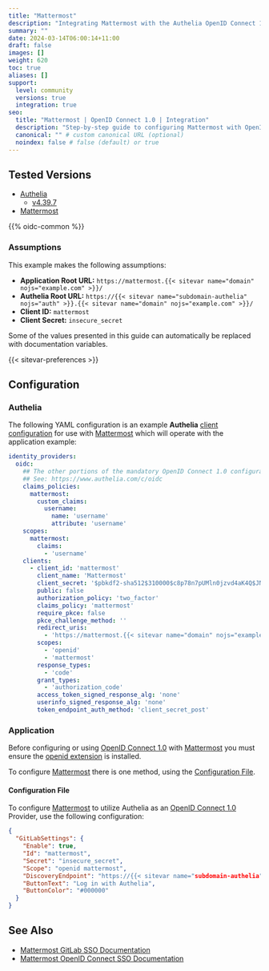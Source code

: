 ```yaml
---
title: "Mattermost"
description: "Integrating Mattermost with the Authelia OpenID Connect 1.0 Provider."
summary: ""
date: 2024-03-14T06:00:14+11:00
draft: false
images: []
weight: 620
toc: true
aliases: []
support:
  level: community
  versions: true
  integration: true
seo:
  title: "Mattermost | OpenID Connect 1.0 | Integration"
  description: "Step-by-step guide to configuring Mattermost with OpenID Connect 1.0 for secure SSO. Enhance your login flow using Authelia’s modern identity management."
  canonical: "" # custom canonical URL (optional)
  noindex: false # false (default) or true
---
```


## Tested Versions

- [Authelia]
  - [v4.39.7](https://github.com/authelia/authelia/releases/tag/v4.39.7)
- [Mattermost]

{{% oidc-common %}}

### Assumptions

This example makes the following assumptions:

- __Application Root URL:__ `https://mattermost.{{< sitevar name="domain" nojs="example.com" >}}/`
- __Authelia Root URL:__ `https://{{< sitevar name="subdomain-authelia" nojs="auth" >}}.{{< sitevar name="domain" nojs="example.com" >}}/`
- __Client ID:__ `mattermost`
- __Client Secret:__ `insecure_secret`

Some of the values presented in this guide can automatically be replaced with documentation variables.

{{< sitevar-preferences >}}

## Configuration

### Authelia

The following YAML configuration is an example __Authelia__ [client configuration] for use with [Mattermost] which
will operate with the application example:

```yaml {title="configuration.yml"}
identity_providers:
  oidc:
    ## The other portions of the mandatory OpenID Connect 1.0 configuration go here.
    ## See: https://www.authelia.com/c/oidc
    claims_policies:
      mattermost:
        custom_claims:
          username:
            name: 'username'
            attribute: 'username'
    scopes:
      mattermost:
        claims:
          - 'username'
    clients:
      - client_id: 'mattermost'
        client_name: 'Mattermost'
        client_secret: '$pbkdf2-sha512$310000$c8p78n7pUMln0jzvd4aK4Q$JNRBzwAo0ek5qKn50cFzzvE9RXV88h1wJn5KGiHrD0YKtZaR/nCb2CJPOsKaPK0hjf.9yHxzQGZziziccp6Yng'  # The digest of 'insecure_secret'.
        public: false
        authorization_policy: 'two_factor'
        claims_policy: 'mattermost'
        require_pkce: false
        pkce_challenge_method: ''
        redirect_uris:
          - 'https://mattermost.{{< sitevar name="domain" nojs="example.com" >}}/signup/gitlab/complete'
        scopes:
          - 'openid'
          - 'mattermost'
        response_types:
          - 'code'
        grant_types:
          - 'authorization_code'
        access_token_signed_response_alg: 'none'
        userinfo_signed_response_alg: 'none'
        token_endpoint_auth_method: 'client_secret_post'
```

### Application

Before configuring or using [OpenID Connect 1.0] with [Mattermost] you must ensure the
[openid extension](https://mattermost.apache.org/doc/gug/openid-auth.html#installing-support-for-openid-connect) is
installed.

To configure [Mattermost]  there is one method, using the [Configuration File](#configuration-file).

#### Configuration File

To configure [Mattermost] to utilize Authelia as an [OpenID Connect 1.0] Provider, use the following configuration:

```json {title="config.json"}
{
  "GitLabSettings": {
    "Enable": true,
    "Id": "mattermost",
    "Secret": "insecure_secret",
    "Scope": "openid mattermost",
    "DiscoveryEndpoint": "https://{{< sitevar name="subdomain-authelia" nojs="auth" >}}.{{< sitevar name="domain" nojs="example.com" >}}/.well-known/openid-configuration",
    "ButtonText": "Log in with Authelia",
    "ButtonColor": "#000000"
  }
}
```

## See Also

- [Mattermost GitLab SSO Documentation](https://docs.mattermost.com/administration-guide/onboard/sso-gitlab.html)
- [Mattermost OpenID Connect SSO Documentation](https://docs.mattermost.com/administration-guide/onboard/sso-openidconnect.html)

[Authelia]: https://www.authelia.com
[Mattermost]: https://mattermost.com/
[OpenID Connect 1.0]: ../../introduction.md
[client configuration]: ../../../../configuration/identity-providers/openid-connect/clients.md
